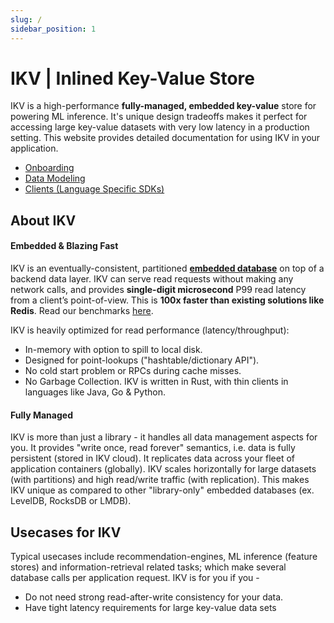 ```yaml
---
slug: /
sidebar_position: 1
---
```


# IKV | Inlined Key-Value Store
IKV is a high-performance **fully-managed, embedded key-value** store for powering ML inference. It's unique design tradeoffs makes it perfect for accessing large key-value datasets with very low latency in a production setting. This website provides detailed documentation for using IKV in your application.
 - [Onboarding](./onboarding.md)
 - [Data Modeling](./data-modeling.md)
 - [Clients (Language Specific SDKs)](./category/clients)


## About IKV
#### Embedded & Blazing Fast
IKV is an eventually-consistent, partitioned **[embedded database](https://en.wikipedia.org/wiki/Embedded_database)** on top of a backend data layer. IKV can serve read requests without making any network calls, and provides **single-digit microsecond** P99 read latency from a client’s point-of-view. This is **100x faster than existing solutions like Redis**. Read our benchmarks [here](https://docs.google.com/document/d/1aDsS0V-AybpvXEwblBlahGLpKH5NmUmi6mTWGsbABGk/edit#heading=h.ey4ngxmm384e).

IKV is heavily optimized for read performance (latency/throughput):
 - In-memory with option to spill to local disk.
 - Designed for point-lookups ("hashtable/dictionary API").
 - No cold start problem or RPCs during cache misses.
 - No Garbage Collection. IKV is written in Rust, with thin clients in languages like Java, Go & Python.

#### Fully Managed
IKV is more than just a library - it handles all data management aspects for you. It provides "write once, read forever" semantics, i.e. data is fully persistent (stored in IKV cloud). It replicates data across your fleet of application containers (globally). IKV scales horizontally for large datasets (with partitions) and high read/write traffic (with replication). This makes IKV unique as compared to other "library-only" embedded databases (ex. LevelDB, RocksDB or LMDB).

## Usecases for IKV
Typical usecases include recommendation-engines, ML inference (feature stores) and information-retrieval related tasks; which make several database calls per application request. IKV is for you if you -
 - Do not need strong read-after-write consistency for your data.
 - Have tight latency requirements for large key-value data sets